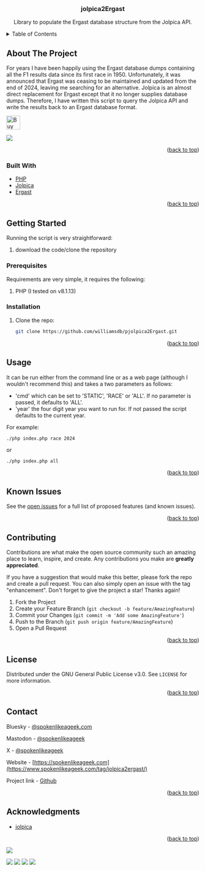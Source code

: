 <a name="readme-top"></a>


<!-- PROJECT LOGO -->
<br />
<div align="center">

<h3 align="center">jolpica2Ergast</h3>

  <p align="center">
    Library to populate the Ergast database structure from the Jolpica API.
    <br />
  </p>
</div>



<!-- TABLE OF CONTENTS -->
<details>
  <summary>Table of Contents</summary>
  <ol>
    <li>
      <a href="#about-the-project">About The Project</a>
      <ul>
        <li><a href="#built-with">Built With</a></li>
      </ul>
    </li>
    <li>
      <a href="#getting-started">Getting Started</a>
      <ul>
        <li><a href="#prerequisites">Prerequisites</a></li>
        <li><a href="#installation">Installation</a></li>
      </ul>
    </li>
    <li><a href="#usage">Usage</a></li>
    <li><a href="#roadmap">Roadmap</a></li>
    <li><a href="#contributing">Contributing</a></li>
    <li><a href="#license">License</a></li>
    <li><a href="#contact">Contact</a></li>
    <li><a href="#acknowledgments">Acknowledgments</a></li>
  </ol>
</details>



<!-- ABOUT THE PROJECT -->
## About The Project

For years I have been happily using the Ergast database dumps containing all the F1 results data since its first race in 1950. Unfortunately, it was announced that Ergast was ceasing to be maintained and updated from the end of 2024, leaving me searching for an alternative. Jolpica is an almost direct replacement for Ergast except that it no longer supplies database dumps. Therefore, I have written this script to query the Jolpica API and write the results back to an Ergast database format.

<a href='https://ko-fi.com/Y8Y0POEES' target='_blank'><img height='36' style='border:0px;height:36px;' src='https://storage.ko-fi.com/cdn/kofi5.png?v=6' border='0' alt='Buy Me a Coffee at ko-fi.com' /></a>

![](https://www.spokenlikeageek.com/wp-content/uploads/2025/01/2025-01-02-13-31-12.png)

<p align="right">(<a href="#readme-top">back to top</a>)</p>



### Built With

* [PHP](https://php.net)
* [Jolpica](https://github.com/jolpica/jolpica-f1)
* [Ergast](https://ergast.com/mrd/)

<p align="right">(<a href="#readme-top">back to top</a>)</p>



<!-- GETTING STARTED -->
## Getting Started

Running the script is very straightforward:

1. download the code/clone the repository

### Prerequisites

Requirements are very simple, it requires the following:

1. PHP (I tested on v8.1.13)

### Installation

1. Clone the repo:
   ```sh
   git clone https://github.com/williamsdb/pjolpica2Ergast.git
   ```

<p align="right">(<a href="#readme-top">back to top</a>)</p>



<!-- USAGE EXAMPLES -->
## Usage

It can be run either from the command line or as a web page (although I wouldn't recommend this) and takes a two parameters as follows:

* 'cmd' which can be set to 'STATIC', 'RACE' or 'ALL'. If no parameter is passed, it defaults to 'ALL'.
* 'year' the four digit year you want to run for. If not passed the script defaults to the current year.

For example:

```./php index.php race 2024```

or

```./php index.php all```


<p align="right">(<a href="#readme-top">back to top</a>)</p>



<!-- ROADMAP -->
## Known Issues

See the [open issues](https://github.com/williamsdb/jolpica2ergast/issues) for a full list of proposed features (and known issues).

<p align="right">(<a href="#readme-top">back to top</a>)</p>



<!-- CONTRIBUTING -->
## Contributing

Contributions are what make the open source community such an amazing place to learn, inspire, and create. Any contributions you make are **greatly appreciated**.

If you have a suggestion that would make this better, please fork the repo and create a pull request. You can also simply open an issue with the tag "enhancement".
Don't forget to give the project a star! Thanks again!

1. Fork the Project
2. Create your Feature Branch (`git checkout -b feature/AmazingFeature`)
3. Commit your Changes (`git commit -m 'Add some AmazingFeature'`)
4. Push to the Branch (`git push origin feature/AmazingFeature`)
5. Open a Pull Request

<p align="right">(<a href="#readme-top">back to top</a>)</p>



<!-- LICENSE -->
## License

Distributed under the GNU General Public License v3.0. See `LICENSE` for more information.

<p align="right">(<a href="#readme-top">back to top</a>)</p>



<!-- CONTACT -->
## Contact

Bluesky - [@spokenlikeageek.com](https://bsky.app/profile/spokenlikeageek.com)

Mastodon - [@spokenlikeageek](https://techhub.social/@spokenlikeageek)

X - [@spokenlikeageek](https://x.com/spokenlikeageek) 

Website - [https://spokenlikeageek.com](https://www.spokenlikeageek.com/tag/jolpica2ergast/)

Project link - [Github](https://github.com/williamsdb/jolpica2ergast)

<p align="right">(<a href="#readme-top">back to top</a>)</p>


<!-- ACKNOWLEDGMENTS -->
## Acknowledgments

* [jolpica](https://github.com/jolpica/jolpica-f1)

<p align="right">(<a href="#readme-top">back to top</a>)</p>


[![](https://github.com/williamsdb/jolpica2Ergast/graphs/contributors)](https://img.shields.io/github/contributors/williamsdb/jolpica2Ergast.svg?style=for-the-badge)

![](https://img.shields.io/github/contributors/williamsdb/jolpica2Ergast.svg?style=for-the-badge)
![](https://img.shields.io/github/forks/williamsdb/jolpica2Ergast.svg?style=for-the-badge)
![](https://img.shields.io/github/stars/williamsdb/jolpica2Ergast.svg?style=for-the-badge)
![](https://img.shields.io/github/issues/williamsdb/jolpica2Ergast.svg?style=for-the-badge)
<!-- MARKDOWN LINKS & IMAGES -->
<!-- https://www.markdownguide.org/basic-syntax/#reference-style-links -->
[contributors-shield]: https://img.shields.io/github/contributors/williamsdb/jolpica2Ergast.svg?style=for-the-badge
[contributors-url]: https://github.com/williamsdb/jolpica2Ergast/graphs/contributors
[forks-shield]: https://img.shields.io/github/forks/williamsdb/jolpica2Ergast.svg?style=for-the-badge
[forks-url]: https://github.com/williamsdb/jolpica2Ergast/network/members
[stars-shield]: https://img.shields.io/github/stars/williamsdb/jolpica2Ergast.svg?style=for-the-badge
[stars-url]: https://github.com/williamsdb/jolpica2Ergast/stargazers
[issues-shield]: https://img.shields.io/github/issues/williamsdb/jolpica2Ergast.svg?style=for-the-badge
[issues-url]: https://github.com/williamsdb/jolpica2Ergast/issues
[license-shield]: https://img.shields.io/github/license/williamsdb/jolpica2Ergast.svg?style=for-the-badge
[license-url]: https://github.com/williamsdb/jolpica2Ergast/blob/master/LICENSE.txt
[linkedin-shield]: https://img.shields.io/badge/-LinkedIn-black.svg?style=for-the-badge&logo=linkedin&colorB=555
[linkedin-url]: https://linkedin.com/in/linkedin_username
[product-screenshot]: images/screenshot.png
[Next.js]: https://img.shields.io/badge/next.js-000000?style=for-the-badge&logo=nextdotjs&logoColor=white
[Next-url]: https://nextjs.org/
[React.js]: https://img.shields.io/badge/React-20232A?style=for-the-badge&logo=react&logoColor=61DAFB
[React-url]: https://reactjs.org/
[Vue.js]: https://img.shields.io/badge/Vue.js-35495E?style=for-the-badge&logo=vuedotjs&logoColor=4FC08D
[Vue-url]: https://vuejs.org/
[Angular.io]: https://img.shields.io/badge/Angular-DD0031?style=for-the-badge&logo=angular&logoColor=white
[Angular-url]: https://angular.io/
[Svelte.dev]: https://img.shields.io/badge/Svelte-4A4A55?style=for-the-badge&logo=svelte&logoColor=FF3E00
[Svelte-url]: https://svelte.dev/
[Laravel.com]: https://img.shields.io/badge/Laravel-FF2D20?style=for-the-badge&logo=laravel&logoColor=white
[Laravel-url]: https://laravel.com
[Bootstrap.com]: https://img.shields.io/badge/Bootstrap-563D7C?style=for-the-badge&logo=bootstrap&logoColor=white
[Bootstrap-url]: https://getbootstrap.com
[JQuery.com]: https://img.shields.io/badge/jQuery-0769AD?style=for-the-badge&logo=jquery&logoColor=white
[JQuery-url]: https://jquery.com 
